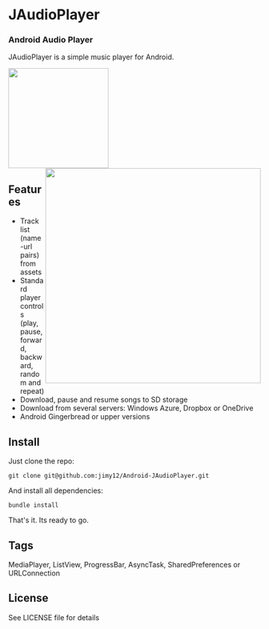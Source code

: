 JAudioPlayer
====================

### Android Audio Player

JAudioPlayer is a simple music player for Android.

<img width=200 src="https://raw.githubusercontent.com/jimy12/Android-JAudioPlayer/master/raw/screenshots/portrait.png"/><img width=430 align="right" src="https://raw.githubusercontent.com/jimy12/Android-JAudioPlayer/master/raw/screenshots/landscape.png"/>

## Features

- Track list (name-url pairs) from assets
- Standard player controls (play, pause, forward, backward, random and repeat)
- Download, pause and resume songs to SD storage
- Download from several servers: Windows Azure, Dropbox or OneDrive
- Android Gingerbread or upper versions

## Install

Just clone the repo:

```
git clone git@github.com:jimy12/Android-JAudioPlayer.git
```

And install all dependencies:

```
bundle install
```

That's it. Its ready to go.


## Tags

MediaPlayer, ListView, ProgressBar, AsyncTask, SharedPreferences or URLConnection

## License

See LICENSE file for details
